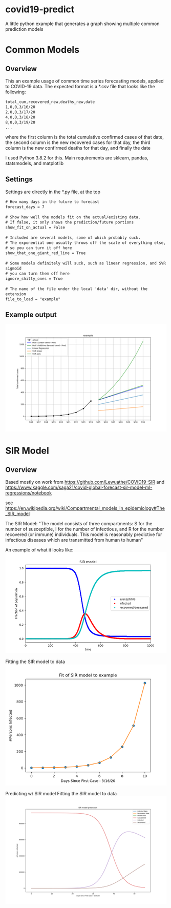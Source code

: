 # covid19-predict
A little python example that generates a graph showing multiple common prediction models

# Common Models
## Overview

This an example usage of common time series forecasting models, applied to COVID-19 data.
The expected format is a *.csv file that looks like the following:

    total_cum,recovered_new,deaths_new,date
    1,0,0,3/16/20
    2,0,0,3/17/20
    4,0,0,3/18/20
    8,0,0,3/19/20
    ...
        
where the first column is the total cumulative confirmed cases of that date,
the second column is the new recovered cases for that day, the third column is the new
 confirmed deaths for that day, and finally the date

I used Python 3.8.2 for this. Main requirements are sklearn, pandas, statsmodels, and matplotlib

## Settings

Settings are directly in the *.py file, at the top

    # How many days in the future to forecast
    forecast_days = 7
    
    # Show how well the models fit on the actual/existing data.
    # If false, it only shows the prediction/future portions
    show_fit_on_actual = False
    
    # Included are several models, some of which probably suck.
    # The exponential one usually throws off the scale of everything else,
    # so you can turn it off here
    show_that_one_giant_red_line = True
    
    # Some models definitely will suck, such as linear regression, and SVR sigmoid
    # you can turn them off here
    ignore_shitty_ones = True
    
    # The name of the file under the local 'data' dir, without the extension
    file_to_load = "example"
    
## Example output
![Covid19Example](https://github.com/advanced4/covid19-predict/raw/master/example_output.png)

# SIR Model
## Overview
Based mostly on work from https://github.com/Lewuathe/COVID19-SIR and https://www.kaggle.com/saga21/covid-global-forecast-sir-model-ml-regressions/notebook

see https://en.wikipedia.org/wiki/Compartmental_models_in_epidemiology#The_SIR_model

The SIR Model:
"The model consists of three compartments: S for the number of susceptible, I for the number of infectious, and R for the number recovered (or immune) individuals. This model is reasonably predictive for infectious diseases which are transmitted from human to human"

An example of what it looks like:
![SIRExample](https://github.com/advanced4/covid19-predict/raw/master/example_sir.png)

Fitting the SIR model to data
![SIRFitExample](https://github.com/advanced4/covid19-predict/raw/master/example_sir_fit.png)

Predicting w/ SIR model
Fitting the SIR model to data
![SIRPrediction](https://github.com/advanced4/covid19-predict/raw/master/example_sir_prediction.png)